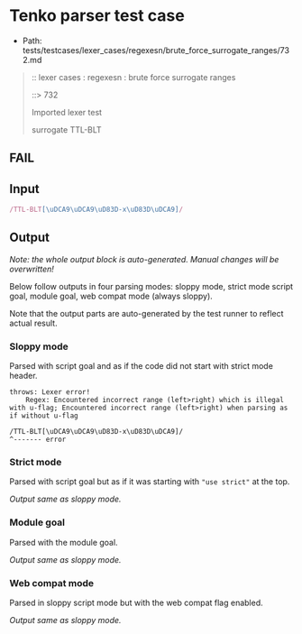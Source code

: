 # Tenko parser test case

- Path: tests/testcases/lexer_cases/regexesn/brute_force_surrogate_ranges/732.md

> :: lexer cases : regexesn : brute force surrogate ranges
>
> ::> 732
>
> Imported lexer test
>
> surrogate TTL-BLT

## FAIL

## Input

`````js
/TTL-BLT[\uDCA9\uDCA9\uD83D-x\uD83D\uDCA9]/
`````

## Output

_Note: the whole output block is auto-generated. Manual changes will be overwritten!_

Below follow outputs in four parsing modes: sloppy mode, strict mode script goal, module goal, web compat mode (always sloppy).

Note that the output parts are auto-generated by the test runner to reflect actual result.

### Sloppy mode

Parsed with script goal and as if the code did not start with strict mode header.

`````
throws: Lexer error!
    Regex: Encountered incorrect range (left>right) which is illegal with u-flag; Encountered incorrect range (left>right) when parsing as if without u-flag

/TTL-BLT[\uDCA9\uDCA9\uD83D-x\uD83D\uDCA9]/
^------- error
`````

### Strict mode

Parsed with script goal but as if it was starting with `"use strict"` at the top.

_Output same as sloppy mode._

### Module goal

Parsed with the module goal.

_Output same as sloppy mode._

### Web compat mode

Parsed in sloppy script mode but with the web compat flag enabled.

_Output same as sloppy mode._
